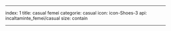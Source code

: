 ---

index: 1
title: casual femei
categorie: casual
icon: icon-Shoes-3
api: incaltaminte_femei/casual
size: contain

---